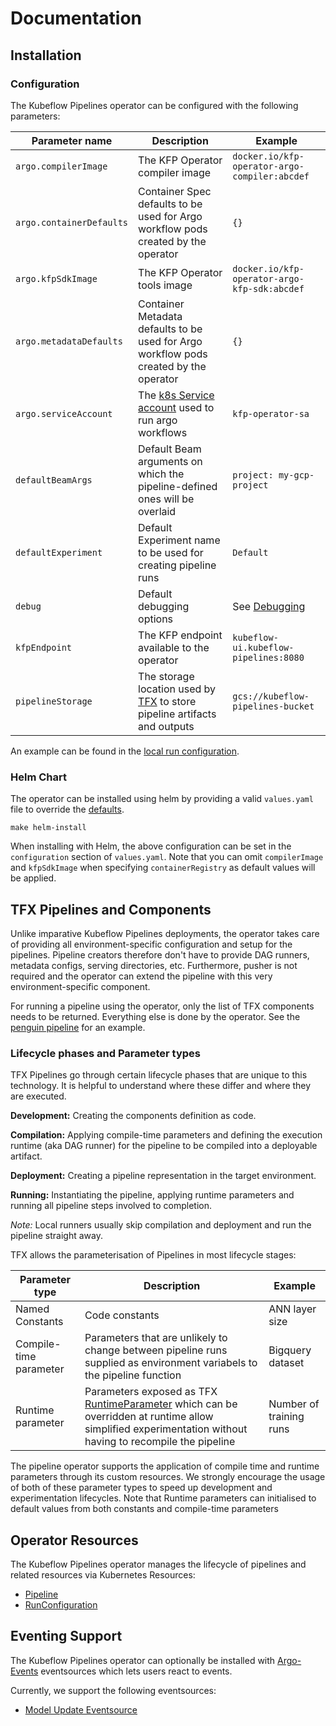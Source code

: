 # Documentation

## Installation

### Configuration

The Kubeflow Pipelines operator can be configured with the following parameters:

| Parameter name | Description | Example |
| --- | --- | --- |
| `argo.compilerImage` | The KFP Operator compiler image | `docker.io/kfp-operator-argo-compiler:abcdef` |
| `argo.containerDefaults` | Container Spec defaults to be used for Argo workflow pods created by the operator | `{}` |
| `argo.kfpSdkImage` | The KFP Operator tools image | `docker.io/kfp-operator-argo-kfp-sdk:abcdef` |
| `argo.metadataDefaults` | Container Metadata defaults to be used for Argo workflow pods created by the operator | `{}` |
| `argo.serviceAccount` | The [k8s Service account](https://kubernetes.io/docs/tasks/configure-pod-container/configure-service-account/) used to run argo workflows | `kfp-operator-sa` |
| `defaultBeamArgs` | Default Beam arguments on which the pipeline-defined ones will be overlaid | `project: my-gcp-project` |
| `defaultExperiment` | Default Experiment name to be used for creating pipeline runs | `Default` |
| `debug` | Default debugging options | See [Debugging](./debugging.md) |
| `kfpEndpoint` | The KFP endpoint available to the operator | `kubeflow-ui.kubeflow-pipelines:8080` |
| `pipelineStorage` | The storage location used by [TFX](https://www.tensorflow.org/tfx/guide/build_tfx_pipeline) to store pipeline artifacts and outputs | `gcs://kubeflow-pipelines-bucket` |

An example can be found in the [local run configuration](../config/manager/controller_manager_config.yaml).

### Helm Chart

The operator can be installed using helm by providing a valid `values.yaml` file to override the [defaults](../helm/kfp-operator/values.yaml). 

```
make helm-install
```

When installing with Helm, the above configuration can be set in the `configuration` section of `values.yaml`.
Note that you can omit `compilerImage` and `kfpSdkImage` when specifying `containerRegistry` as default values will be applied.

## TFX Pipelines and Components

Unlike imparative Kubeflow Pipelines deployments, the operator takes care of providing all environment-specific configuration and setup for the pipelines. Pipeline creators therefore don't have to provide DAG runners, metadata configs, serving directories, etc. Furthermore, pusher is not required and the operator can extend the pipeline with this very environment-specific component.

For running a pipeline using the operator, only the list of TFX components needs to be returned. Everything else is done by the operator. See the [penguin pipeline](./quickstart/penguin_pipeline/pipeline.py) for an example.

### Lifecycle phases and Parameter types

TFX Pipelines go through certain lifecycle phases that are unique to this technology. It is helpful to understand where these differ and where they are executed.

**Development:** Creating the components definition as code.

**Compilation:** Applying compile-time parameters and defining the execution runtime (aka DAG runner) for the pipeline to be compiled into a deployable artifact.

**Deployment:** Creating a pipeline representation in the target environment.

**Running:** Instantiating the pipeline, applying runtime parameters and running all pipeline steps involved to completion.

*Note:* Local runners usually skip compilation and deployment and run the pipeline straight away.

TFX allows the parameterisation of Pipelines in most lifecycle stages:

| Parameter type | Description | Example |
| --- | --- | --- |
| Named Constants | Code constants | ANN layer size |
| Compile-time parameter | Parameters that are unlikely to change between pipeline runs supplied as environment variabels to the pipeline function | Bigquery dataset |
| Runtime parameter | Parameters exposed as TFX [RuntimeParameter](https://www.tensorflow.org/tfx/api_docs/python/tfx/v1/dsl/experimental/RuntimeParameter?hl=en) which can be overridden at runtime allow simplified experimentation without having to recompile the pipeline | Number of training runs |

The pipeline operator supports the application of compile time and runtime parameters through its custom resources. We strongly encourage the usage of both of these parameter types to speed up development and experimentation lifecycles. Note that Runtime parameters can initialised to default values from both constants and compile-time parameters

## Operator Resources

The Kubeflow Pipelines operator manages the lifecycle of pipelines and related resources via Kubernetes Resources:

- [Pipeline](pipeline.md)
- [RunConfiguration](runconfiguration.md)

## Eventing Support

The Kubeflow Pipelines operator can optionally be installed with [Argo-Events](https://argoproj.github.io/argo-events/) eventsources which lets users react to events.

Currently, we support the following eventsources:

- [Model Update Eventsource](model_updates.md)
